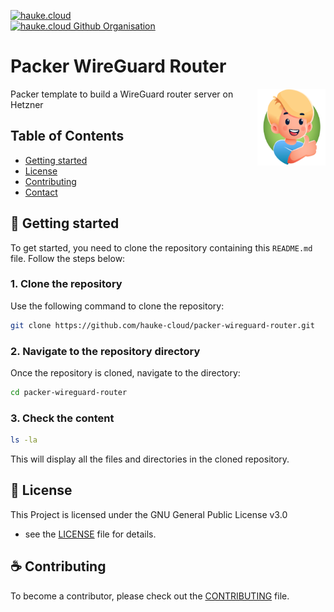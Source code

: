 
<a href="https://hauke.cloud" target="_blank"><img src="https://img.shields.io/badge/home-hauke.cloud-brightgreen" alt="hauke.cloud" style="display: block;" /></a>
<a href="https://github.com/hauke-cloud" target="_blank"><img src="https://img.shields.io/badge/github-hauke.cloud-blue" alt="hauke.cloud Github Organisation" style="display: block;" /></a>

# Packer WireGuard Router

<img src="https://raw.githubusercontent.com/hauke-cloud/.github/main/resources/img/organisation-logo-small.png" alt="hauke.cloud logo" width="109" height="123" align="right">

Packer template to build a WireGuard router server on Hetzner

## Table of Contents

- [Getting started](#-getting-started)
- [License](#license)
- [Contributing](#contributing)
- [Contact](#contact)

## 🚀 Getting started
To get started, you need to clone the repository containing this `README.md` file. Follow the steps below:

### 1. Clone the repository

Use the following command to clone the repository:

```bash
git clone https://github.com/hauke-cloud/packer-wireguard-router.git
```

### 2. Navigate to the repository directory

Once the repository is cloned, navigate to the directory:

```bash
cd packer-wireguard-router
```

### 3. Check the content

```bash
ls -la
```

This will display all the files and directories in the cloned repository.


## 📄 License

This Project is licensed under the GNU General Public License v3.0

- see the [LICENSE](LICENSE) file for details.


## :coffee: Contributing

To become a contributor, please check out the [CONTRIBUTING](CONTRIBUTING.md) file.



